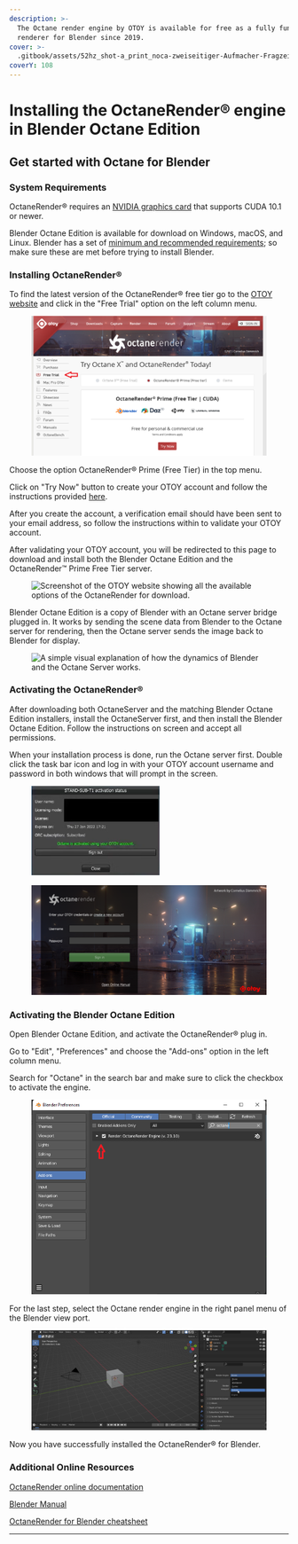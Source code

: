 ```yaml
---
description: >-
  The Octane render engine by OTOY is available for free as a fully functional
  renderer for Blender since 2019.
cover: >-
  .gitbook/assets/52hz_shot-a_print_noca-zweiseitiger-Aufmacher-Fragzeichen-1250x750.jpg
coverY: 108
---
```


# Installing the OctaneRender® engine in Blender Octane Edition

## Get started with Octane for Blender

### System Requirements

OctaneRender® requires an [NVIDIA graphics card](https://developer.nvidia.com/cuda-gpus) that supports CUDA 10.1 or newer.&#x20;

Blender Octane Edition is available for download on Windows, macOS, and Linux. Blender has a set of [minimum and recommended requirements](https://www.blender.org/download/requirements/); so make sure these are met before trying to install Blender.

### Installing OctaneRender®

To find the latest version of the OctaneRender® free tier go to the [OTOY website](https://home.otoy.com/render/octane-render/) and click in the "Free Trial" option on the left column menu.

<figure><img src=".gitbook/assets/octanesite (1).png" alt="Screenshot of the OTOY website where you can find the latest version of the Octane Render. A red arrow is pointing to the option &#x22;Free Trial&#x22;."><figcaption></figcaption></figure>

Choose the option OctaneRender® Prime (Free Tier) in the top menu.

Click on "Try Now" button to create your OTOY account and follow the instructions provided [here](https://account.otoy.com/sign\_up).&#x20;

After you create the account, a verification email should have been sent to your email address, so follow the instructions within to validate your OTOY account.



After validating your OTOY account, you will be redirected to this page to download and install both the Blender Octane Edition and the OctaneRender™ Prime Free Tier server.&#x20;



<figure><img src=".gitbook/assets/Sem títul545456o.png" alt="Screenshot of the OTOY website showing all the available options of the OctaneRender for download. "><figcaption></figcaption></figure>

Blender Octane Edition is a copy of Blender with an Octane server bridge plugged in. It works by sending the scene data from Blender to the Octane server for rendering, then the Octane server sends the image back to Blender for display.

<figure><img src=".gitbook/assets/Sem título5869.png" alt="A simple visual explanation of how the dynamics of Blender and the Octane Server works. "><figcaption></figcaption></figure>

### Activating the OctaneRender®

After downloading both OctaneServer and the matching Blender Octane Edition installers, install the OctaneServer first, and then install the Blender Octane Edition. Follow the instructions on screen and accept all permissions.&#x20;

When your installation process is done, run the Octane server first. Double click the task bar icon and log in with your OTOY account username and password in both windows that will prompt in the screen.

<figure><img src=".gitbook/assets/icon.png" alt="Screenshot of the Octane server window where you can put your OTOY account username and password for log in."><figcaption></figcaption></figure>

<figure><img src=".gitbook/assets/fig_4.1.png" alt=""><figcaption></figcaption></figure>

### Activating the Blender Octane Edition

Open Blender Octane Edition, and activate the OctaneRender® plug in.

Go to "Edit", "Preferences" and choose the "Add-ons" option in the left column menu.&#x20;

Search for "Octane" in the search bar and make sure to click the checkbox to activate the engine.

<figure><img src=".gitbook/assets/blender.png" alt=""><figcaption></figcaption></figure>

For the last step, select the Octane render engine in the right panel menu of the Blender view port.

<figure><img src=".gitbook/assets/setup_3.png" alt=""><figcaption></figcaption></figure>

Now you have successfully installed the OctaneRender® for Blender.&#x20;



### **Additional Online Resources**

&#x20;[OctaneRender online documentation ](https://docs.otoy.com/BlenderH/BlenderPluginManual.htm)

&#x20;[Blender Manual ](https://docs.blender.org/manual/en/latest/index.html)

&#x20;[OctaneRender for Blender cheatsheet](https://help.otoy.com/hc/en-us/articles/6727490530331-OctaneRender-for-Blender-Cheatsheet)

****
